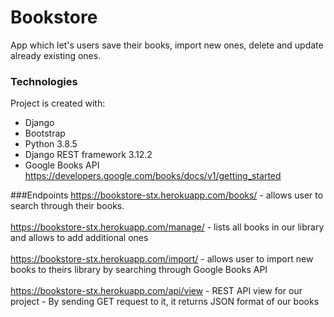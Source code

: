 # Bookstore 
App which let's users save their books, import new ones, delete and update already existing ones.

### Technologies
Project is created with:
* Django
* Bootstrap
* Python 3.8.5
* Django REST framework 3.12.2
* Google Books API https://developers.google.com/books/docs/v1/getting_started


###Endpoints 
https://bookstore-stx.herokuapp.com/books/ - allows user to search through their books. <br/><br/>
https://bookstore-stx.herokuapp.com/manage/ - lists all books in our library and allows to add additional ones <br/><br/>
https://bookstore-stx.herokuapp.com/import/ - allows user to import new books to theirs library by searching through Google Books API <br/><br/>
https://bookstore-stx.herokuapp.com/api/view - REST API view for our project - By sending GET request to it, it returns JSON format of our books


